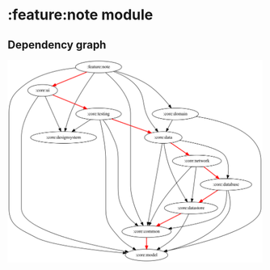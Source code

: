 # :feature:note module
## Dependency graph
![Dependency graph](../../docs/images/graphs/dep_graph_feature_note.svg)
